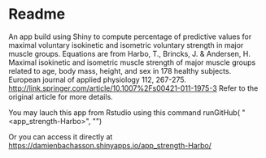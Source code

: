 # Readme

An app build using Shiny to compute percentage of predictive values for maximal voluntary isokinetic and isometric voluntary strength in major muscle groups. Equations are from Harbo, T., Brincks, J. & Andersen, H. Maximal isokinetic and isometric muscle strength of major muscle groups related to age, body mass, height, and sex in 178 healthy subjects. European journal of applied physiology 112, 267-275. http://link.springer.com/article/10.1007%2Fs00421-011-1975-3
Refer to the original article for more details.

You may lauch this app from Rstudio using this command
runGitHub( "<app_strength-Harbo>", "<dambach>") 

Or you can access it directly at https://damienbachasson.shinyapps.io/app_strength-Harbo/
